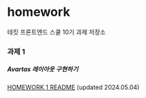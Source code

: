 # homework
테킷 프론트엔드 스쿨 10기 과제 저장소

### 과제 1
##### Avartas 레이아웃 구현하기
[HOMEWORK 1 README](avatars/avatars.md "HOMEWORK 1 README.md") (updated 2024.05.04)